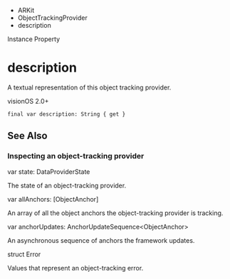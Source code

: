 

- ARKit
- ObjectTrackingProvider
-  description 

Instance Property

# description

A textual representation of this object tracking provider.

visionOS 2.0+

``` source
final var description: String { get }
```

## See Also

### Inspecting an object-tracking provider

var state: DataProviderState

The state of an object-tracking provider.

var allAnchors: [ObjectAnchor]

An array of all the object anchors the object-tracking provider is tracking.

var anchorUpdates: AnchorUpdateSequence&lt;ObjectAnchor>

An asynchronous sequence of anchors the framework updates.

struct Error

Values that represent an object-tracking error.

